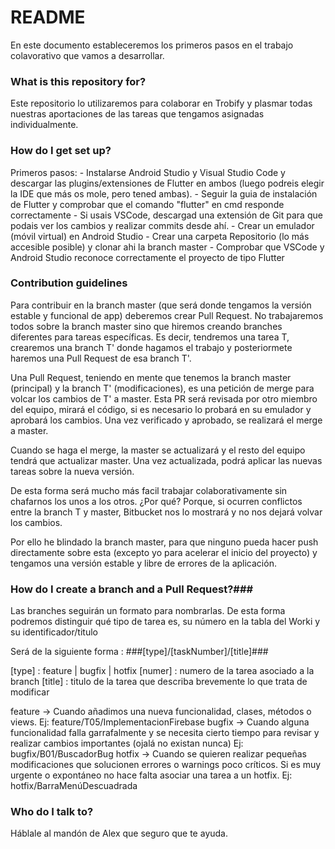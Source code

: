 # README #

En este documento estableceremos los primeros pasos en el trabajo colavorativo que vamos a desarrollar.

### What is this repository for? ###

Este repositorio lo utilizaremos para colaborar en Trobify y plasmar todas nuestras aportaciones de las tareas que tengamos asignadas individualmente.


### How do I get set up? ###

Primeros pasos:
	- Instalarse Android Studio y Visual Studio Code y descargar las plugins/extensiones de Flutter en ambos (luego podreis elegir la IDE que más os mole, pero tened ambas).
	- Seguir la guia de instalación de Flutter y comprobar que el comando "flutter" en cmd responde correctamente
	- Si usais VSCode, descargad una extensión de Git para que podais ver los cambios y realizar commits desde ahí.
	- Crear un emulador (móvil virtual) en Android Studio
	- Crear una carpeta Repositorio (lo más accesible posible) y clonar ahi la branch master
	- Comprobar que VSCode y Android Studio reconoce correctamente el proyecto de tipo Flutter 

### Contribution guidelines ###

Para contribuir en la branch master (que será donde tengamos la versión estable y funcional de app) deberemos crear Pull Request.
No trabajaremos todos sobre la branch master sino que hiremos creando branches diferentes para tareas específicas. 
Es decir, tendremos una tarea T, crearemos una branch T' donde hagamos el trabajo y posteriormete haremos una Pull Request de esa branch T'.

Una Pull Request, teniendo en mente que tenemos la branch master (principal) y la branch T' (modificaciones), es una petición de merge para volcar los cambios de T' a master.
Esta PR será revisada por otro miembro del equipo, mirará el código, si es necesario lo probará en su emulador y aprobará los cambios. Una vez verificado y aprobado, se realizará el merge a master.

Cuando se haga el merge, la master se actualizará y el resto del equipo tendrá que actualizar master. Una vez actualizada, podrá aplicar las nuevas tareas sobre la nueva versión.

De esta forma será mucho más facil trabajar colaborativamente sin chafarnos los unos a los otros. ¿Por qué? Porque, si ocurren conflictos entre la branch T y master, Bitbucket nos lo mostrará y no nos dejará volvar los cambios.

Por ello he blindado la branch master, para que ninguno pueda hacer push directamente sobre esta (excepto yo para acelerar el inicio del proyecto) y tengamos una versión estable y libre de errores de la aplicación.

### How do I create a branch and a Pull Request?###

Las branches seguirán un formato para nombrarlas. De esta forma podremos distinguir qué tipo de tarea es, su número en la tabla del Worki y su identificador/titulo

Será de la siguiente forma : ###[type]/[taskNumber]/[title]###

[type] : feature | bugfix | hotfix
[numer] : numero de la tarea asociado a la branch
[title] : titulo de la tarea que describa brevemente lo que trata de modificar

feature -> Cuando añadimos una nueva funcionalidad, clases, métodos o views. Ej: feature/T05/ImplementacionFirebase
bugfix -> Cuando alguna funcionalidad falla garrafalmente y se necesita cierto tiempo para revisar y realizar cambios importantes (ojalá no existan nunca) Ej: bugfix/B01/BuscadorBug
hotfix -> Cuando se quieren realizar pequeñas modificaciones que solucionen errores o warnings poco críticos. Si es muy urgente o expontáneo no hace falta asociar una tarea a un hotfix. Ej: hotfix/BarraMenúDescuadrada

### Who do I talk to? ###

Háblale al mandón de Alex que seguro que te ayuda.